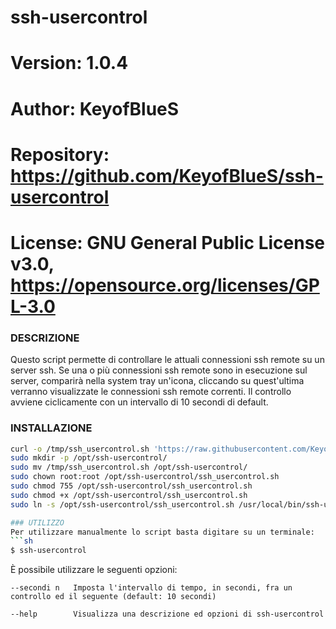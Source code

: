 # ssh-usercontrol

# Version:    1.0.4
# Author:     KeyofBlueS
# Repository: https://github.com/KeyofBlueS/ssh-usercontrol
# License:    GNU General Public License v3.0, https://opensource.org/licenses/GPL-3.0

### DESCRIZIONE
Questo script permette di controllare le attuali connessioni ssh remote su un server ssh. Se una o più connessioni ssh remote sono in esecuzione
sul server, comparirà nella system tray un'icona, cliccando su quest'ultima verranno visualizzate le connessioni ssh remote correnti.
Il controllo avviene ciclicamente con un intervallo di 10 secondi di default.

### INSTALLAZIONE
```sh
curl -o /tmp/ssh_usercontrol.sh 'https://raw.githubusercontent.com/KeyofBlueS/ssh-usercontrol/master/ssh_usercontrol.sh'
sudo mkdir -p /opt/ssh-usercontrol/
sudo mv /tmp/ssh_usercontrol.sh /opt/ssh-usercontrol/
sudo chown root:root /opt/ssh-usercontrol/ssh_usercontrol.sh
sudo chmod 755 /opt/ssh-usercontrol/ssh_usercontrol.sh
sudo chmod +x /opt/ssh-usercontrol/ssh_usercontrol.sh
sudo ln -s /opt/ssh-usercontrol/ssh_usercontrol.sh /usr/local/bin/ssh-usercontrol

### UTILIZZO
Per utilizzare manualmente lo script basta digitare su un terminale:
```sh
$ ssh-usercontrol
```

È possibile utilizzare le seguenti opzioni:
```
--secondi n   Imposta l'intervallo di tempo, in secondi, fra un controllo ed il seguente (default: 10 secondi)

--help        Visualizza una descrizione ed opzioni di ssh-usercontrol
```
